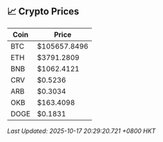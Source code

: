 ## 📈 Crypto Prices

| Coin | Price |
| ---- | ----- |
| BTC | $105657.8496 |
| ETH | $3791.2809 |
| BNB | $1062.4121 |
| CRV | $0.5236 |
| ARB | $0.3034 |
| OKB | $163.4098 |
| DOGE | $0.1831 |

_Last Updated: 2025-10-17 20:29:20.721 +0800 HKT_